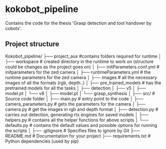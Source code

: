 # kokobot_pipeline
Contains the code for the thesis 'Grasp detection and tool handover by cobots'.

## Project structure
Kokobot_pipeline/ 
├── project_aux                                 #contains folders required for runtime 
│    ├── workspace                              # created directory in the runtime to work on (structure could be changes as the project goes on)
│           ├── initParameters.conf.yml         # initparameters for the zed camera 
│           ├── runtimeParameters.yml           # the runtime parameters for the zed camera
│           ├── images                          # all the necessary images of all the formats (rgb, depth..)
│
├── pre_trained_models                          # has the pretrained models for all the tasks 
│   ├── detection
│       ├── v5
│           ├── model.pt
│       └── v8
│           ├── model.pt
│   └── grasp_synthesis 
│
├── src/                                        # Source code folder 
│   ├── main.py                                 # entry point to the code
│   ├── camera_parameters.py                    # gets the parameters for the camera
│   ├── camera.py                               # get the images in rgb and depth format
│   ├── detection.py                            # carries out detection, generating rtx engines for saved models
│   ├── helpers.py                              # contains all the helper functions for above scripts
│   └── defaults.py                             # contains the default values and possible options for running the scripts
│ 
├── .gitignore                                  # Specifies files to ignore by Git 
├── README.md                                   # Documentation for your project 
├── requirements.txt                            # Python dependencies (used by pip)